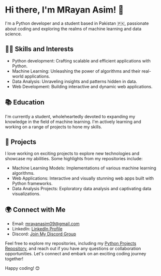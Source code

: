 # Hi there, I'm MRayan Asim! 👋

I'm a Python developer and a student based in Pakistan 🇵🇰, passionate about coding and exploring the realms of machine learning and data science.

## 👨‍💻 Skills and Interests
- Python development: Crafting scalable and efficient applications with Python.
- Machine Learning: Unleashing the power of algorithms and their real-world applications.
- Data Analysis: Unraveling insights and patterns hidden in data.
- Web Development: Building interactive and dynamic web applications.

## 📚 Education
I'm currently a student, wholeheartedly devoted to expanding my knowledge in the field of machine learning. I'm actively learning and working on a range of projects to hone my skills.

## 🔭 Projects
I love working on exciting projects to explore new technologies and showcase my abilities. Some highlights from my repositories include:
- Machine Learning Models: Implementations of various machine learning algorithms.
- Web Applications: Interactive and visually stunning web apps built with Python frameworks.
- Data Analysis Projects: Exploratory data analysis and captivating data visualizations.

## 🌍 Connect with Me
- Email: mrayanasim09@gmail.com
- LinkedIn: [LinkedIn Profile](https://www.linkedin.com/in/mrayan-asim-044836275/)
- Discord: [Join My Discord Group](https://discord.gg/zuUNxHzD3F)

Feel free to explore my repositories, including my [Python Projects Repository](https://github.com/mrayanasim09/python-projects), and reach out if you have any questions or collaboration opportunities. Let's connect and embark on an exciting coding journey together!


Happy coding! 😊
